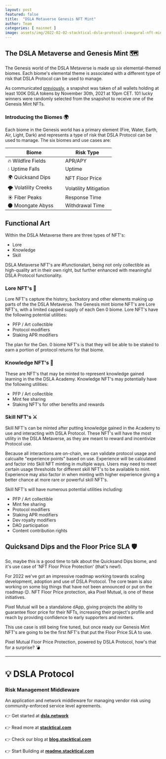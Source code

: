 ```yaml
---
layout: post
featured: false
title:  "DSLA Metaverse Genesis NFT Mint"
author: Team
categories: [ mainnet ]
image: assets/img/2022-02-02-stacktical-dsla-protocol-inaugural-nft-mint-blockchain-cryptocurrency-fintech-legaltech-insurtech-itsm-slm-sla-defi-nft.jpg
---
```


## The DSLA Metaverse and Genesis Mint 🗺️

The Genesis world of the DSLA Metaverse is made up six elemental-themed biomes. Each biome's elemental theme is associated with a different type of risk that DSLA Protocol can be used to manage.

As communicated [previously](https://blog.stacktical.com/dapp/academy/2021/10/07/stacktical-dsla-protocol-academy-genesis-mint-blockchain-cryptocurrency-fintech-legaltech-insurtech-itsm-slm-sla-defi-nft.html), a snapshot was taken of all wallets holding at least 100K DSLA tokens by November 30th, 2021 at 10pm CET. 101 lucky winners were randomly selected from the snapshot to receive one of the Genesis Mint NFTs.

### Introducing the Biomes 🌍

Each biome in the Genesis world has a primary element (Fire, Water, Earth, Air, Light, Dark) and represents a type of risk that DSLA Protocol can be used to manage. The six biomes and use cases are: 

| Biome                 | Risk Type              |
|-----------------------|------------------------|
|🔥 Wildfire Fields&nbsp; &nbsp; &nbsp; &nbsp; &nbsp; &nbsp; | APR/APY |
|💧 Uptime Falls | Uptime |
|🌍 Quicksand Dips | NFT Floor Price |
|🌪️ Volatility Creeks | Volatility Mitigation |
|☀️ Fiber Peaks | Response Time |
|🌑 Moongate Abyss | Withdrawal Time |

<p></p>

## Functional Art

Within the DSLA Metaverse there are three types of NFT's: 
* Lore
* Knowledge
* Skill

DSLA Metaverse NFT's are #functionalart, being not only collectible as high-quality art in their own right, but further enhanced with meaningful DSLA Protocol functionality.

### Lore NFT's 📜

Lore NFT's capture the history, backstory and other elements making up parts of the the DSLA Metaverse. The Genesis mint biome NFT's are Lore NFT's, with a limited capped supply of each Gen 0 biome. Lore NFT's have the following potential utilities:
* PFP / Art collectible
* Protocol modifiers
* Staking APR modifiers

The plan for the Gen. 0 biome NFT's is that they will be able to be staked to earn a portion of protocol returns for that biome.

### Knowledge NFT's 📖

These are NFT's that may be minted to represent knowledge gained learning in the the DSLA Academy. Knowledge NFT's may potentially have the following utilities:

* PFP / Art collectible
* Mint fee sharing
* Staking NFT's for other benefits and rewards

### Skill NFT's ⚔️

Skill NFT's can be minted after putting knowledge gained in the Academy to use and interacting with DSLA Protocol. These NFT's will have the most utility in the DSLA Metaverse, as they are meant to reward and incentivize Protocol use.

Because all interactions are on-chain, we can validate protocol usage and calcualte "experience points" based on use. Experience will be calculated and factor into Skill NFT minting in multiple ways. Users may need to meet certain usage thresholds for different skill NFT's to be available to mint. Experience may also factor in when minting with higher experience giving a better chance at more rare or powerful skill NFT's.

Skill NFT's will have numerous potential utilities including:

* PFP / Art collectible
* Mint fee sharing
* Protocol modifiers
* Staking APR modifiers
* Dev royalty modifiers
* DAO participation
* Content contribution rights

## Quicksand Dips and the Floor Price SLA 🛡️

So, maybe this is a good time to talk about the Quicksand Dips biome, and it's use case of 'NFT Floor Price Protection' (that's new!).

For 2022 we've got an impressive roadmap working towards scaling development, adoption and use of DSLA Protocol. The core team is also working on some big things that have not been announced or put on the roadmap 😉. NFT Floor Price protection, aka Pixel Mutual, is one of these initiatives.

Pixel Mutual will be a standalone dApp, giving projects the ability to guarantee floor price for their NFTs, increasing their project's profile and reach by providing confidence to early supporters and minters.

This use case is still being fine tuned, but once ready our Genesis Mint NFT's are going to be the first NFT's that put the Floor Price SLA to use.

Pixel Mutual Floor Price Protection, powered by DSLA Protocol, how's that for a surprise? 💣

---

# 💡 DSLA Protocol

### Risk Management Middleware

An application and network middleware for managing vendor risk using community-enforced service level agreements.

👉 Get started at **[dsla.network](https://dsla.network)** 

👉 Read more at [**stacktical.com**](https://stacktical.com)

👉 Check our blog at [**blog.stacktical.com**](https://blog.stacktical.com)

👉 Start Building at [**readme.stacktical.com**](https://readme.stacktical.com/developer-guide/)
